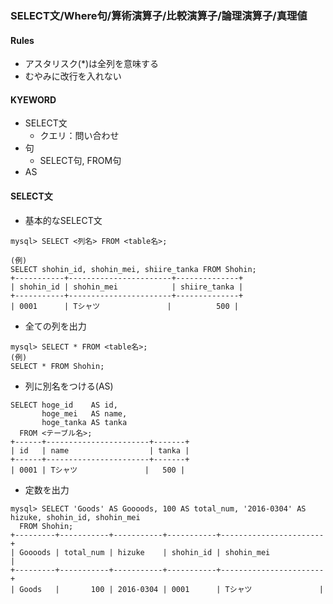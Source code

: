 ### SELECT文/Where句/算術演算子/比較演算子/論理演算子/真理値

#### Rules
- アスタリスク(*)は全列を意味する
- むやみに改行を入れない


#### KYEWORD
- SELECT文
  - クエリ：問い合わせ 
- 句
  - SELECT句, FROM句 
- AS


#### SELECT文
- 基本的なSELECT文
```
mysql> SELECT <列名> FROM <table名>;

(例) 
SELECT shohin_id, shohin_mei, shiire_tanka FROM Shohin;
+-----------+-----------------------+--------------+
| shohin_id | shohin_mei            | shiire_tanka |
+-----------+-----------------------+--------------+
| 0001      | Tシャツ               |          500 |
```

- 全ての列を出力
```
mysql> SELECT * FROM <table名>;
(例)
SELECT * FROM Shohin;
```

- 列に別名をつける(AS)
```
SELECT hoge_id    AS id,
       hoge_mei   AS name,
       hoge_tanka AS tanka
  FROM <テーブル名>;
+------+-----------------------+-------+
| id   | name                  | tanka |
+------+-----------------------+-------+
| 0001 | Tシャツ               |   500 |
```

-  定数を出力
```
mysql> SELECT 'Goods' AS Goooods, 100 AS total_num, '2016-0304' AS hizuke, shohin_id, shohin_mei
  FROM Shohin;
+---------+-----------+-----------+-----------+-----------------------+
| Goooods | total_num | hizuke    | shohin_id | shohin_mei            |
+---------+-----------+-----------+-----------+-----------------------+
| Goods   |       100 | 2016-0304 | 0001      | Tシャツ               |
```

